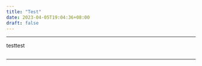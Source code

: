 ```yaml
---
title: "Test"
date: 2023-04-05T19:04:36+08:00
draft: false
---
```


---
testtest

``` test test test
```
---
